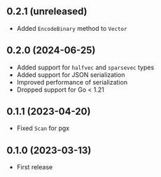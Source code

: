 ## 0.2.1 (unreleased)

- Added `EncodeBinary` method to `Vector`

## 0.2.0 (2024-06-25)

- Added support for `halfvec` and `sparsevec` types
- Added support for JSON serialization
- Improved performance of serialization
- Dropped support for Go < 1.21

## 0.1.1 (2023-04-20)

- Fixed `Scan` for pgx

## 0.1.0 (2023-03-13)

- First release

